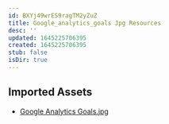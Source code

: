 ```yaml
---
id: BXYj49wrES9ragTM2yZuZ
title: Google_analytics_goals Jpg Resources
desc: ''
updated: 1645225706395
created: 1645225706395
stub: false
isDir: true
---
```

## Imported Assets
- [Google Analytics Goals.jpg](/assets/google-analytics-goals.jpg)
